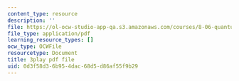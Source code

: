 ```yaml
---
content_type: resource
description: ''
file: https://ol-ocw-studio-app-qa.s3.amazonaws.com/courses/8-06-quantum-physics-iii-spring-2018/0d3f58d36b954dac68d5d86af55f9b29_sv1hK_dLVzE.pdf
file_type: application/pdf
learning_resource_types: []
ocw_type: OCWFile
resourcetype: Document
title: 3play pdf file
uid: 0d3f58d3-6b95-4dac-68d5-d86af55f9b29
---
```

